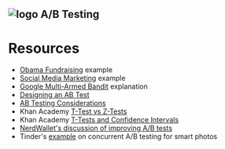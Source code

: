 ## ![logo](https://ga-dash.s3.amazonaws.com/production/assets/logo-9f88ae6c9c3871690e33280fcf557f33.png) A/B Testing

# Resources
+ [Obama Fundraising](https://blog.optimizely.com/2010/11/29/how-obama-raised-60-million-by-running-a-simple-experiment/) example
+ [Social Media Marketing](https://vwo.com/blog/amd-3600-social-sharing-increase) example
+ [Google Multi-Armed Bandit](https://support.google.com/analytics/answer/2844870?hl=en) explanation
+ [Designing an AB Test](http://www.win-vector.com/blog/2015/06/designing-ab-tests/)
+ [AB Testing Considerations](http://insightdatascience.com/blog/ab_testing_statistics.html)
+ Khan Academy [T-Test vs Z-Tests](https://www.khanacademy.org/math/probability/statistics-inferential/hypothesis-testing/v/z-statistics-vs-t-statistics)
+ Khan Academy [T-Tests and Confidence Intervals](https://www.khanacademy.org/math/probability/statistics-inferential/hypothesis-testing/v/t-statistic-confidence-interval)
+ [NerdWallet's discussion of improving A/B tests](https://assets.nerdwallet.com/blog/wp-content/uploads/2016/05/ab_stats_blog.pdf)
+ Tinder's [example](https://www.wired.com/2016/10/tinder-taps-inner-vegas-guess-people-will-swipe-right/) on concurrent A/B testing for smart photos